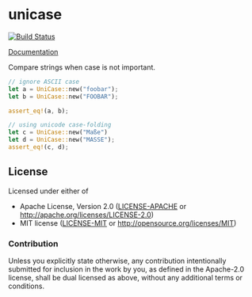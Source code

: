 # unicase

[![Build Status](https://travis-ci.org/seanmonstar/unicase.svg?branch=master)](https://travis-ci.org/seanmonstar/unicase)

[Documentation](https://docs.rs/unicase)

Compare strings when case is not important.

```rust
// ignore ASCII case
let a = UniCase::new("foobar");
let b = UniCase::new("FOOBAR");

assert_eq!(a, b);

// using unicode case-folding
let c = UniCase::new("Maße")
let d = UniCase::new("MASSE");
assert_eq!(c, d);
```

## License

Licensed under either of

- Apache License, Version 2.0 ([LICENSE-APACHE](LICENSE-APACHE) or http://apache.org/licenses/LICENSE-2.0)
- MIT license ([LICENSE-MIT](LICENSE-MIT) or http://opensource.org/licenses/MIT)

### Contribution

Unless you explicitly state otherwise, any contribution intentionally submitted for inclusion in the work by you, as defined in the Apache-2.0 license, shall be dual licensed as above, without any additional terms or conditions.
